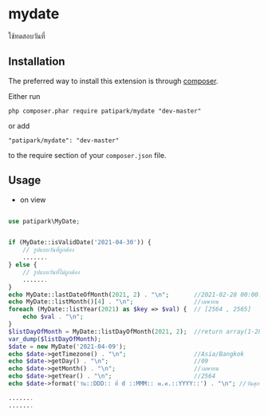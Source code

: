 # mydate
ใช้ทดสอบวันที่


Installation
------------

The preferred way to install this extension is through [composer](http://getcomposer.org/download/).

Either run

```
php composer.phar require patipark/mydate "dev-master"
```

or add

```
"patipark/mydate": "dev-master"
```

to the require section of your `composer.json` file.


Usage
-----

- on view 
```php

use patipark\MyDate;


if (MyDate::isValidDate('2021-04-30')) {
    // รูปแบบวันที่ถูกต้อง
    .......
} else {
    // รูปแบบวันที่ไม่ถูกต้อง
    .......
}
echo MyDate::lastDateOfMonth(2021, 2) . "\n";       //2021-02-28 00:00:00
echo MyDate::listMonth()[4] . "\n";                 //เมษายน
foreach (MyDate::listYear(2021) as $key => $val) {  // [2564 , 2565]
    echo $val . "\n";
}
$listDayOfMonth = MyDate::listDayOfMonth(2021, 2);  //return array(1-28)
var_dump($listDayOfMonth);
$date = new MyDate('2021-04-09');
echo $date->getTimezone() . "\n";                   //Asia/Bangkok
echo $date->getDay() . "\n";                        //09
echo $date->getMonth() . "\n";                      //เมษายน
echo $date->getYear() . "\n";                       //2564
echo $date->format('วัน::DDD:: ที่ d ::MMM:: พ.ศ.::YYYY::') . "\n"; //วันศุกร์ ที่ 30 เมษายน พ.ศ.2564

.......
.......
```

